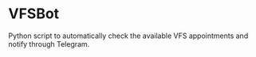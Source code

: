 # VFSBot
 Python script to automatically check the available VFS appointments and notify through Telegram.

